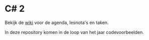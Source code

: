 # C\# 2

Bekijk de [wiki](https://github.com/SyntraWest/CSharp2-20-21/wiki) voor de agenda, lesnota's en taken.

In deze repository komen in de loop van het jaar codevoorbeelden.
